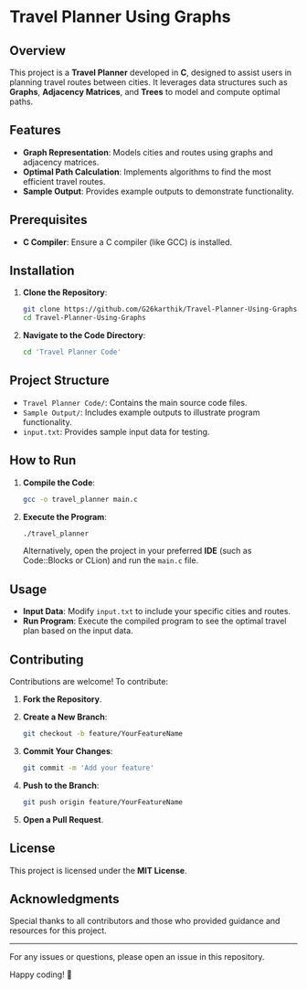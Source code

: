 # Travel Planner Using Graphs

## Overview

This project is a **Travel Planner** developed in **C**, designed to assist users in planning travel routes between cities. It leverages data structures such as **Graphs**, **Adjacency Matrices**, and **Trees** to model and compute optimal paths.

## Features

- **Graph Representation**: Models cities and routes using graphs and adjacency matrices.
- **Optimal Path Calculation**: Implements algorithms to find the most efficient travel routes.
- **Sample Output**: Provides example outputs to demonstrate functionality.

## Prerequisites

- **C Compiler**: Ensure a C compiler (like GCC) is installed.

## Installation

1. **Clone the Repository**:

   ```sh
   git clone https://github.com/G26karthik/Travel-Planner-Using-Graphs.git
   cd Travel-Planner-Using-Graphs
   ```

2. **Navigate to the Code Directory**:

   ```sh
   cd 'Travel Planner Code'
   ```

## Project Structure

- `Travel Planner Code/`: Contains the main source code files.
- `Sample Output/`: Includes example outputs to illustrate program functionality.
- `input.txt`: Provides sample input data for testing.

## How to Run

1. **Compile the Code**:

   ```sh
   gcc -o travel_planner main.c
   ```

2. **Execute the Program**:

   ```sh
   ./travel_planner
   ```

   Alternatively, open the project in your preferred **IDE** (such as Code::Blocks or CLion) and run the `main.c` file.

## Usage

- **Input Data**: Modify `input.txt` to include your specific cities and routes.
- **Run Program**: Execute the compiled program to see the optimal travel plan based on the input data.

## Contributing

Contributions are welcome! To contribute:

1. **Fork the Repository**.
2. **Create a New Branch**:

   ```sh
   git checkout -b feature/YourFeatureName
   ```

3. **Commit Your Changes**:

   ```sh
   git commit -m 'Add your feature'
   ```

4. **Push to the Branch**:

   ```sh
   git push origin feature/YourFeatureName
   ```

5. **Open a Pull Request**.

## License

This project is licensed under the **MIT License**.

## Acknowledgments

Special thanks to all contributors and those who provided guidance and resources for this project.

---

For any issues or questions, please open an issue in this repository.

Happy coding! 🚀

